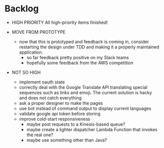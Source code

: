 # Backlog

- HIGH PRIORITY
All high-priority items finished!

- MOVE FROM PROTOTYPE
    - now that this is prototyped and feedback is coming in, consider restarting the design
      under TDD and making it a properly maintained application. 
         - so far feedback pretty positive on my Slack teams
         - hopefully some feedback from the AWS competition

- NOT SO HIGH
    - implement oauth state
    - correctly deal with the Google Translate API translating special sequences such as links and emoji. The current solution is hacky and does not catch everything
    - ask a proper designer to make the pages
    - use bot instead of command output to display current languages
    - validate google api token before storing
    - improve cold-start responsiveness
         - maybe post requests to a Kinesis-based queue?
         - maybe create a lighter dispatcher Lambda Function that invokes the real one?
         - maybe use something other than Java?


